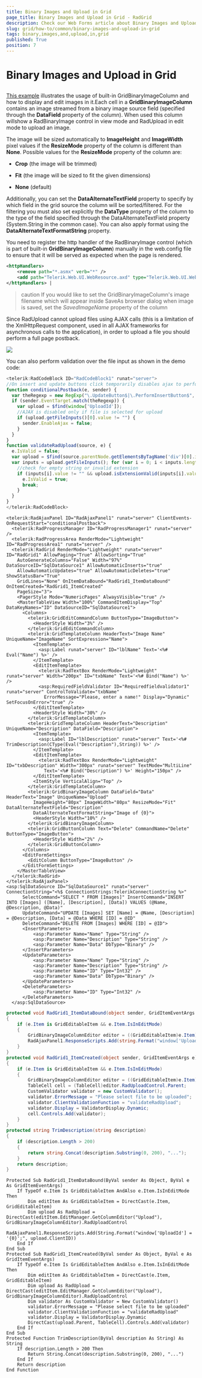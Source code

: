 ```yaml
---
title: Binary Images and Upload in Grid
page_title: Binary Images and Upload in Grid - RadGrid
description: Check our Web Forms article about Binary Images and Upload in Grid.
slug: grid/how-to/common/binary-images-and-upload-in-grid
tags: binary,images,and,upload,in,grid
published: True
position: 7
---
```


# Binary Images and Upload in Grid



##

[This example](https://demos.telerik.com/aspnet-ajax/controls/examples/integration/raduploadinajaxifiedgrid/defaultcs.aspx?product=grid) illustrates the usage of built-in GridBinaryImageColumn and how to display and edit images in it.Each cell in a **GridBinaryImageColumn** contains an image streamed from a binary image source field (specified through the **DataField** property of the column). When used this column willshow a RadBinaryImage control in view mode and RadUpload in edit mode to upload an image.

The image will be sized automatically to **ImageHeight** and **ImageWidth** pixel values if the **ResizeMode** property of the column is different than **None**. Possible values for the **ResizeMode** property of the column are:

* **Crop** (the image will be trimmed)

* **Fit** (the image will be sized to fit the given dimensions)

* **None** (default)

Additionally, you can set the **DataAlternateTextField** property to specify by which field in the grid source the column will be sorted/filtered. For the filtering you must also set explicitly the **DataType** property of the column to the type of the field specified through the DataAlternateTextField property (System.String in the common case). You can also apply format using the **DataAlternateTextFormatString** property.


You need to register the http handler of the RadBinaryImage control (which is part of built-in **GridBinaryImageColumn**) manually in the web.config file to ensure that it will be served as expected when the page is rendered.


````XML
<httpHandlers>
    <remove path="*.asmx" verb="*" />
    <add path="Telerik.Web.UI.WebResource.axd" type="Telerik.Web.UI.WebResource" verb="*" validate="false" />
</httpHandlers> |
````


>caution If you would like to set the GridBinaryImageColumn's image filename which will appear inside SaveAs browser dialog when image is saved, set the *SavedImageName* property of the column
>


Since RadUpload cannot upload files using AJAX calls (this is a limitation of the XmlHttpRequest component, used in all AJAX frameworks for asynchronous calls to the application), in order to upload a file you should perform a full page postback.

![](images/grd_BinaryImageGridUploadAjaxEdit_thumb.PNG)

You can also perform validation over the file input as shown in the demo code:



````JavaScript
<telerik:RadCodeBlock ID="RadCodeBlock1" runat="server">
//On insert and update buttons click temporarily disables ajax to perform upload actions      
function conditionalPostback(e, sender) {
  var theRegexp = new RegExp("\.UpdateButton$|\.PerformInsertButton$", "ig");
  if (sender.EventTarget.match(theRegexp)) {
    var upload = $find(window['UploadId']);
    //AJAX is disabled only if file is selected for upload                  
    if (upload.getFileInputs()[0].value != "") {
      sender.EnableAjax = false;
    }
  }
}
function validateRadUpload(source, e) {
  e.IsValid = false;
  var upload = $find(source.parentNode.getElementsByTagName('div')[0].id);
  var inputs = upload.getFileInputs(); for (var i = 0; i < inputs.length; i++) {
    //check for empty string or invalid extension     
    if (inputs[i].value != "" && upload.isExtensionValid(inputs[i].value)) {
      e.IsValid = true;
      break;
    }
  }
}
</telerik:RadCodeBlock>
````
````ASP.NET
<telerik:RadAjaxPanel ID="RadAjaxPanel1" runat="server" ClientEvents-OnRequestStart="conditionalPostback">
  <telerik:RadProgressManager ID="RadProgressManager1" runat="server" />
  <telerik:RadProgressArea RenderMode="Lightweight" ID="RadProgressArea1" runat="server" />
  <telerik:RadGrid RenderMode="Lightweight" runat="server" ID="RadGrid1" AllowPaging="True" AllowSorting="True"
    AutoGenerateColumns="False" Width="97%" DataSourceID="SqlDataSource1" AllowAutomaticInserts="true"
    AllowAutomaticUpdates="true" AllowAutomaticDeletes="true" ShowStatusBar="True"
    GridLines="None" OnItemDataBound="RadGrid1_ItemDataBound" OnItemCreated="RadGrid1_ItemCreated"
    PageSize="3">
    <PagerStyle Mode="NumericPages" AlwaysVisible="true" />
    <MasterTableView Width="100%" CommandItemDisplay="Top" DataKeyNames="ID" DataSourceID="SqlDataSource1">
      <Columns>
        <telerik:GridEditCommandColumn ButtonType="ImageButton">
          <HeaderStyle Width="3%" />
        </telerik:GridEditCommandColumn>
        <telerik:GridTemplateColumn HeaderText="Image Name" UniqueName="ImageName" SortExpression="Name">
          <ItemTemplate>
            <asp:Label runat="server" ID="lblName" Text='<%# Eval("Name") %>' />
          </ItemTemplate>
          <EditItemTemplate>
            <telerik:RadTextBox RenderMode="Lightweight" runat="server" Width="200px" ID="txbName" Text='<%# Bind("Name") %>' />
            <asp:RequiredFieldValidator ID="Requiredfieldvalidator1" runat="server" ControlToValidate="txbName"
              ErrorMessage="Please, enter a name!" Display="Dynamic" SetFocusOnError="true" />
          </EditItemTemplate>
          <HeaderStyle Width="30%" />
        </telerik:GridTemplateColumn>
        <telerik:GridTemplateColumn HeaderText="Description" UniqueName="Description" DataField="Description">
          <ItemTemplate>
            <asp:Label ID="lblDescription" runat="server" Text='<%# TrimDescription(CType(Eval("Description"),String)) %>' />
          </ItemTemplate>
          <EditItemTemplate>
            <telerik:RadTextBox RenderMode="Lightweight" ID="txbDescription" Width="300px" runat="server" TextMode="MultiLine"
              Text='<%# Bind("Description") %>' Height="150px" />
          </EditItemTemplate>
          <ItemStyle VerticalAlign="Top" />
        </telerik:GridTemplateColumn>
        <telerik:GridBinaryImageColumn DataField="Data" HeaderText="Image" UniqueName="Upload"
          ImageHeight="80px" ImageWidth="80px" ResizeMode="Fit" DataAlternateTextField="Description"
          DataAlternateTextFormatString="Image of {0}">
          <HeaderStyle Width="10%" />
        </telerik:GridBinaryImageColumn>
        <telerik:GridButtonColumn Text="Delete" CommandName="Delete" ButtonType="ImageButton">
          <HeaderStyle Width="2%" />
        </telerik:GridButtonColumn>
      </Columns>
      <EditFormSettings>
        <EditColumn ButtonType="ImageButton" />
      </EditFormSettings>
    </MasterTableView>
  </telerik:RadGrid>
</telerik:RadAjaxPanel>
<asp:SqlDataSource ID="SqlDataSource1" runat="server" ConnectionString="<%$ ConnectionStrings:TelerikConnectionString %>"
      SelectCommand="SELECT * FROM [Images]" InsertCommand="INSERT INTO [Images] ([Name], [Description], [Data]) VALUES (@Name, @Description, @Data)"
      UpdateCommand="UPDATE [Images] SET [Name] = @Name, [Description] = @Description, [Data] = @Data WHERE [ID] = @ID"
      DeleteCommand="DELETE FROM [Images] WHERE [ID] = @ID">
      <InsertParameters>
          <asp:Parameter Name="Name" Type="String" />
          <asp:Parameter Name="Description" Type="String" />
          <asp:Parameter Name="Data" DbType="Binary" />
      </InsertParameters>
      <UpdateParameters>
          <asp:Parameter Name="Name" Type="String" />
          <asp:Parameter Name="Description" Type="String" />
          <asp:Parameter Name="ID" Type="Int32" />
          <asp:Parameter Name="Data" DbType="Binary" />
      </UpdateParameters>
      <DeleteParameters>
          <asp:Parameter Name="ID" Type="Int32" />
      </DeleteParameters>
  </asp:SqlDataSource>
````
````C#
protected void RadGrid1_ItemDataBound(object sender, GridItemEventArgs e)
{
    if (e.Item is GridEditableItem && e.Item.IsInEditMode)
    {
        GridBinaryImageColumnEditor editor = ((GridEditableItem)e.Item).EditManager.GetColumnEditor("Upload") as GridBinaryImageColumnEditor;
        RadAjaxPanel1.ResponseScripts.Add(string.Format("window['UploadId'] = '{0}';", editor.RadUploadControl.ClientID));
    }
}
protected void RadGrid1_ItemCreated(object sender, GridItemEventArgs e)
{
    if (e.Item is GridEditableItem && e.Item.IsInEditMode)
    {
        GridBinaryImageColumnEditor editor = ((GridEditableItem)e.Item).EditManager.GetColumnEditor("Upload") as GridBinaryImageColumnEditor;
        TableCell cell = (TableCell)editor.RadUploadControl.Parent;
        CustomValidator validator = new CustomValidator();
        validator.ErrorMessage = "Please select file to be uploaded";
        validator.ClientValidationFunction = "validateRadUpload";
        validator.Display = ValidatorDisplay.Dynamic;
        cell.Controls.Add(validator);
    }
}
protected string TrimDescription(string description)
{
    if (description.Length > 200)
    {
        return string.Concat(description.Substring(0, 200), "...");
    }
    return description;
}

````
````VB
Protected Sub RadGrid1_ItemDataBound(ByVal sender As Object, ByVal e As GridItemEventArgs)
    If TypeOf e.Item Is GridEditableItem AndAlso e.Item.IsInEditMode Then
        Dim editItem As GridEditableItem = DirectCast(e.Item, GridEditableItem)
        Dim upload As RadUpload = DirectCast(editItem.EditManager.GetColumnEditor("Upload"), GridBinaryImageColumnEditor).RadUploadControl
        RadAjaxPanel1.ResponseScripts.Add(String.Format("window['UploadId'] = '{0}';", upload.ClientID))
    End If
End Sub
Protected Sub RadGrid1_ItemCreated(ByVal sender As Object, ByVal e As GridItemEventArgs)
    If TypeOf e.Item Is GridEditableItem AndAlso e.Item.IsInEditMode Then
        Dim editItem As GridEditableItem = DirectCast(e.Item, GridEditableItem)
        Dim upload As RadUpload = DirectCast(editItem.EditManager.GetColumnEditor("Upload"), GridBinaryImageColumnEditor).RadUploadControl
        Dim validator As CustomValidator = New CustomValidator()
        validator.ErrorMessage = "Please select file to be uploaded"
        validator.ClientValidationFunction = "validateRadUpload"
        validator.Display = ValidatorDisplay.Dynamic
        DirectCast(upload.Parent, TableCell).Controls.Add(validator)
    End If
End Sub
Protected Function TrimDescription(ByVal description As String) As String
    If description.Length > 200 Then
        Return String.Concat(description.Substring(0, 200), "...")
    End If
    Return description
End Function
````



